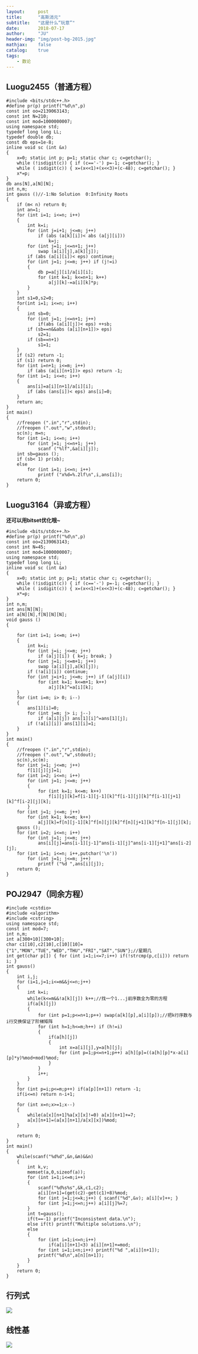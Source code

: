 ```yaml
---
layout:     post
title:      "高斯消元"
subtitle:   "这是什么“玩意”"
date:       2018-07-17
author:     "JU"
header-img: "img/post-bg-2015.jpg"
mathjax:    false
catalog:    true
tags:
    - 数论
---
```



## Luogu2455（普通方程）


    #include <bits/stdc++.h>
    #define pr(p) printf("%d\n",p)
    const int oo=2139063143;
    const int N=210;
    const int mod=1000000007;
    using namespace std;
    typedef long long LL;
    typedef double db;
    const db eps=1e-8;
    inline void sc (int &x)
    {
        x=0; static int p; p=1; static char c; c=getchar();
        while (!isdigit(c)) { if (c=='-') p=-1; c=getchar(); }
        while ( isdigit(c)) { x=(x<<1)+(x<<3)+(c-48); c=getchar(); }
        x*=p;
    }
    db ans[N],a[N][N];
    int n,m;
    int gauss ()//-1:No Solution  0:Infinity Roots
    {
        if (m< n) return 0;
        int an=1;
        for (int i=1; i<=n; i++)
        {
            int k=i;
            for (int j=i+1; j<=m; j++)
                if (abs (a[k][i])< abs (a[j][i]))
                    k=j;
            for (int j=1; j<=n+1; j++)
                swap (a[i][j],a[k][j]);
            if (abs (a[i][i])< eps) continue;
            for (int j=1; j<=m; j++) if (j!=i)
            {
                db p=a[j][i]/a[i][i];
                for (int k=1; k<=n+1; k++)
                    a[j][k]-=a[i][k]*p;
            }
        }
        int s1=0,s2=0;
        for(int i=1; i<=n; i++)
        {
            int sb=0;
            for (int j=1; j<=n+1; j++)
                if(abs (a[i][j])< eps) ++sb;
            if (sb==n&&abs (a[i][n+1])> eps)
                s2=1;
            if (sb==n+1)
                s1=1;
        }
        if (s2) return -1;
        if (s1) return 0;
        for (int i=n+1; i<=m; i++)
            if (abs (a[i][n+1])> eps) return -1;
        for (int i=1; i<=n; i++)
        {
            ans[i]=a[i][n+1]/a[i][i];
            if (abs (ans[i])< eps) ans[i]=0;
        }
        return an;
    }
    int main()
    {
        //freopen (".in","r",stdin);
        //freopen (".out","w",stdout);
        sc(n); m=n;
        for (int i=1; i<=n; i++)
            for (int j=1; j<=n+1; j++)
                scanf ("%lf",&a[i][j]);
        int sb=gauss ();
        if (sb< 1) pr(sb);
        else
            for (int i=1; i<=n; i++)
                printf ("x%d=%.2lf\n",i,ans[i]);
        return 0;
    }



## Luogu3164（异或方程）
**还可以用bitset优化哦~**

    #include <bits/stdc++.h>
    #define pr(p) printf("%d\n",p)
    const int oo=2139063143;
    const int N=45;
    const int mod=1000000007;
    using namespace std;
    typedef long long LL;
    inline void sc (int &x)
    {
        x=0; static int p; p=1; static char c; c=getchar();
        while (!isdigit(c)) { if (c=='-') p=-1; c=getchar(); }
        while ( isdigit(c)) { x=(x<<1)+(x<<3)+(c-48); c=getchar(); }
        x*=p;
    }
    int n,m;
    int ans[N][N];
    int a[N][N],f[N][N][N];
    void gauss ()
    {

        for (int i=1; i<=m; i++)
        {
            int k=i;
            for (int j=i; j<=m; j++)
                if (a[j][i]) { k=j; break; }
            for (int j=1; j<=m+1; j++)
                swap (a[i][j],a[k][j]);
            if (!a[i][i]) continue;
            for (int j=i+1; j<=m; j++) if (a[j][i])
                for (int k=1; k<=m+1; k++)
                    a[j][k]^=a[i][k];
        }
        for (int i=m; i> 0; i--)
        {
            ans[1][i]=0;
            for (int j=m; j> i; j--)
                if (a[i][j]) ans[1][i]^=ans[1][j];
            if (!a[i][i]) ans[1][i]=1;
        }
    }
    int main()
    {
        //freopen (".in","r",stdin);
        //freopen (".out","w",stdout);
        sc(n),sc(m);
        for (int j=1; j<=m; j++)
            f[1][j][j]=1;
        for (int i=2; i<=n; i++)
            for (int j=1; j<=m; j++)
            {
                for (int k=1; k<=m; k++)
                    f[i][j][k]=f[i-1][j-1][k]^f[i-1][j][k]^f[i-1][j+1][k]^f[i-2][j][k];
            }
        for (int j=1; j<=m; j++)
            for (int k=1; k<=m; k++)
                a[j][k]=f[n][j-1][k]^f[n][j][k]^f[n][j+1][k]^f[n-1][j][k];
        gauss ();
        for (int i=2; i<=n; i++)
            for (int j=1; j<=m; j++)
                ans[i][j]=ans[i-1][j-1]^ans[i-1][j]^ans[i-1][j+1]^ans[i-2][j];
        for (int i=1; i<=n; i++,putchar('\n'))
            for (int j=1; j<=m; j++)
                printf ("%d ",ans[i][j]);
        return 0;
    }

    
## POJ2947（同余方程）
    #include <cstdio>
    #include <algorithm>
    #include <cstring>
    using namespace std;
    const int mod=7;
    int n,m;
    int a[300+10][300+10];
    char c1[10],c2[10],c[10][10]={"1","MON","TUE","WED","THU","FRI","SAT","SUN"};//星期几
    int get(char p[]) { for (int i=1;i<=7;i++) if(!strcmp(p,c[i])) return i; }
    int gauss()
    {
        int i,j;
        for (i=1,j=1;i<=m&&j<=n;j++)
        {
            int k=i;
            while(k<=m&&!a[k][j]) k++;//找一个1...j前序数全为零的方程
            if(a[k][j])
            {
                for (int p=1;p<=n+1;p++) swap(a[k][p],a[i][p]);//把k行序数与i行交换保证了阶梯矩阵
                for (int h=1;h<=m;h++) if (h!=i)
                {
                    if(a[h][j])
                    {
                        int x=a[i][j],y=a[h][j];
                        for (int p=1;p<=n+1;p++) a[h][p]=((a[h][p]*x-a[i][p]*y)%mod+mod)%mod;
                    }
                }
                i++;
            }
        }
        for (int p=i;p<=m;p++) if(a[p][n+1]) return -1;
        if(i<=n) return n-i+1;

        for (int x=n;x>=1;x--)
        {
            while(a[x][n+1]%a[x][x]!=0) a[x][n+1]+=7;
            a[x][n+1]=(a[x][n+1]/a[x][x])%mod;
        }

        return 0;
    }
    int main()
    {
        while(scanf("%d%d",&n,&m)&&n)
        {
            int k,v;
            memset(a,0,sizeof(a));
            for (int i=1;i<=m;i++)
            {
                scanf("%d%s%s",&k,c1,c2);
                a[i][n+1]=(get(c2)-get(c1)+8)%mod;
                for (int j=1;j<=k;j++) { scanf("%d",&v); a[i][v]++; }
                for (int j=1;j<=n;j++) a[i][j]%=7;
            }
            int t=gauss();
            if(t==-1) printf("Inconsistent data.\n");
            else if(t) printf("Multiple solutions.\n");
            else
            {
                for (int i=1;i<=n;i++)
                    if(a[i][n+1]<3) a[i][n+1]+=mod;
                for (int i=1;i<n;i++) printf("%d ",a[i][n+1]);
                printf("%d\n",a[n][n+1]);
            }
        }
        return 0;
    }

## 行列式
![](/img/行列式.png)
## 线性基
![](/img/线性基.png)
